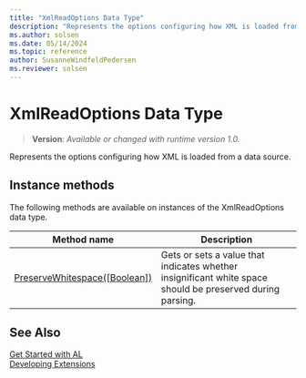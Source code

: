```yaml
---
title: "XmlReadOptions Data Type"
description: "Represents the options configuring how XML is loaded from a data source."
ms.author: solsen
ms.date: 05/14/2024
ms.topic: reference
author: SusanneWindfeldPedersen
ms.reviewer: solsen
---
```

[//]: # (START>DO_NOT_EDIT)
[//]: # (IMPORTANT:Do not edit any of the content between here and the END>DO_NOT_EDIT.)
[//]: # (Any modifications should be made in the .xml files in the ModernDev repo.)
# XmlReadOptions Data Type
> **Version**: _Available or changed with runtime version 1.0._

Represents the options configuring how XML is loaded from a data source.



## Instance methods
The following methods are available on instances of the XmlReadOptions data type.

|Method name|Description|
|-----------|-----------|
|[PreserveWhitespace([Boolean])](xmlreadoptions-preservewhitespace-method.md)|Gets or sets a value that indicates whether insignificant white space should be preserved during parsing.|

[//]: # (IMPORTANT: END>DO_NOT_EDIT)
## See Also  
[Get Started with AL](../../devenv-get-started.md)  
[Developing Extensions](../../devenv-dev-overview.md)  
